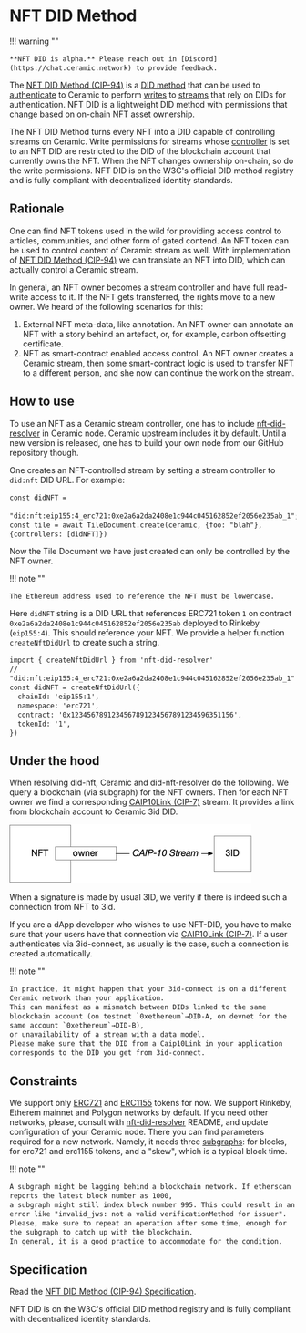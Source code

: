 # NFT DID Method

!!! warning ""

    **NFT DID is alpha.** Please reach out in [Discord](https://chat.ceramic.network) to provide feedback.

The [NFT DID Method (CIP-94)](https://github.com/ceramicnetwork/CIP/blob/main/CIPs/CIP-94/CIP-94.md) is a [DID method](../../learn/glossary.md#did-methods)
that can be used to [authenticate](../../build/javascript/authentication.md) to Ceramic to perform [writes](../../build/javascript/writes.md)
to [streams](../../learn/glossary.md#streams) that rely on DIDs for authentication.
NFT DID is a lightweight DID method with permissions that change based on on-chain NFT asset ownership.

The NFT DID Method turns every NFT into a DID capable of controlling streams on Ceramic.
Write permissions for streams whose [controller](../../learn/glossary.md#controllers) is set to an NFT DID
are restricted to the DID of the blockchain account that currently owns the NFT.
When the NFT changes ownership on-chain, so do the write permissions.
NFT DID is on the W3C's official DID method registry and is fully compliant with decentralized identity standards.

## **Rationale**

One can find NFT tokens used in the wild for providing access control to articles, communities,
and other form of gated contend. An NFT token can be used to control content of Ceramic stream as well.
With implementation of [NFT DID Method (CIP-94)](https://github.com/ceramicnetwork/CIP/blob/main/CIPs/CIP-94/CIP-94.md)
we can translate an NFT into DID, which can actually control a Ceramic stream.

In general, an NFT owner becomes a stream controller and have full read-write access to it.
If the NFT gets transferred, the rights move to a new owner. We heard of the following scenarios for this:

1. External NFT meta-data, like annotation. An NFT owner can annotate an NFT with a story behind an artefact, or, for example, carbon offsetting certificate.
2. NFT as smart-contract enabled access control. An NFT owner creates a Ceramic stream, then some smart-contract logic is used to transfer NFT to a different person, and she now can continue the work on the stream.

## **How to use**

To use an NFT as a Ceramic stream controller, one has to include [nft-did-resolver](https://www.npmjs.com/package/nft-did-resolver) in Ceramic node.
Ceramic upstream includes it by default. Until a new version is released, one has to build your own node from our GitHub repository though.

One creates an NFT-controlled stream by setting a stream controller to `did:nft` DID URL. For example:

```
const didNFT =
    "did:nft:eip155:4_erc721:0xe2a6a2da2408e1c944c045162852ef2056e235ab_1";
const tile = await TileDocument.create(ceramic, {foo: "blah"}, {controllers: [didNFT]})
```
Now the Tile Document we have just created can only be controlled by the NFT owner.

!!! note ""

    The Ethereum address used to reference the NFT must be lowercase.


Here `didNFT` string is a DID URL that references ERC721 token `1` on contract `0xe2a6a2da2408e1c944c045162852ef2056e235ab` deployed to Rinkeby (`eip155:4`). This should reference your NFT.
We provide a helper function `createNftDidUrl` to create such a string.

```
import { createNftDidUrl } from 'nft-did-resolver'
// "did:nft:eip155:4_erc721:0xe2a6a2da2408e1c944c045162852ef2056e235ab_1"
const didNFT = createNftDidUrl({
  chainId: 'eip155:1',
  namespace: 'erc721',
  contract: '0x1234567891234567891234567891234596351156',
  tokenId: '1',
})
```

## **Under the hood**

When resolving did-nft, Ceramic and did-nft-resolver do the following.
We query a blockchain (via subgraph) for the NFT owners. Then for each NFT owner we find a corresponding [CAIP10Link (CIP-7)](../../streamtypes/caip-10-link/overview.md) stream.
It provides a link from blockchain account to Ceramic 3id DID.

![NFT-DID Relationship](../../images/nft-did-link.png)

When a signature is made by usual 3ID, we verify if there is indeed such a connection from NFT to 3id.

If you are a dApp developer who wishes to use NFT-DID, you have to make sure that your users
have that connection via [CAIP10Link (CIP-7)](../../streamtypes/caip-10-link/overview.md).
If a user authenticates via 3id-connect, as usually is the case, such a connection is created automatically.

!!! note ""

    In practice, it might happen that your 3id-connect is on a different Ceramic network than your application.
    This can manifest as a mismatch between DIDs linked to the same blockchain account (on testnet `0xethereum`→DID-A, on devnet for the same account `0xethereum`→DID-B),
    or unavailability of a stream with a data model.
    Please make sure that the DID from a Caip10Link in your application corresponds to the DID you get from 3id-connect.

## **Constraints**

We support only [ERC721](https://eips.ethereum.org/EIPS/eip-721) and [ERC1155](https://eips.ethereum.org/EIPS/eip-1155) tokens for now.
We support Rinkeby, Etherem mainnet and Polygon networks by default. If you need other networks, please, consult with [nft-did-resolver](https://github.com/ceramicnetwork/nft-did-resolver) README,
and update configuration of your Ceramic node. There you can find parameters required for a new network.
Namely, it needs three [subgraphs](https://thegraph.com): for blocks, for erc721 and erc1155 tokens, and a "skew", which is a typical block time.

!!! note ""

    A subgraph might be lagging behind a blockchain network. If etherscan reports the latest block number as 1000,
    a subgraph might still index block number 995. This could result in an error like "invalid_jws: not a valid verificationMethod for issuer".
    Please, make sure to repeat an operation after some time, enough for the subgraph to catch up with the blockchain.
    In general, it is a good practice to accommodate for the condition.

## **Specification**

Read the [NFT DID Method (CIP-94) Specification](https://github.com/ceramicnetwork/CIP/blob/main/CIPs/CIP-94/CIP-94.md).

NFT DID is on the W3C's official DID method registry and is fully compliant with decentralized identity standards.
